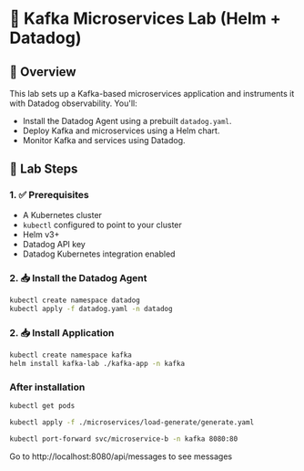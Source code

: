 # 🧪 Kafka Microservices Lab (Helm + Datadog)

## 📘 Overview

This lab sets up a Kafka-based microservices application and instruments it with Datadog observability. You'll:

- Install the Datadog Agent using a prebuilt `datadog.yaml`.
- Deploy Kafka and microservices using a Helm chart.
- Monitor Kafka and services using Datadog.

## 🚀 Lab Steps

### 1. ✅ Prerequisites
- A Kubernetes cluster
- `kubectl` configured to point to your cluster
- Helm v3+
- Datadog API key
- Datadog Kubernetes integration enabled

### 2. 📥 Install the Datadog Agent

```bash
kubectl create namespace datadog
kubectl apply -f datadog.yaml -n datadog
```

### 2. 📥 Install Application
```bash
kubectl create namespace kafka
helm install kafka-lab ./kafka-app -n kafka
```
### After installation
```bash
kubectl get pods

kubectl apply -f ./microservices/load-generate/generate.yaml

kubectl port-forward svc/microservice-b -n kafka 8080:80
```

Go to http://localhost:8080/api/messages to see messages